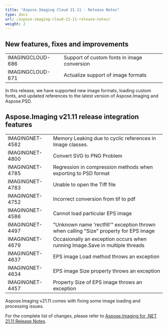 ```yaml
---
title: "Aspose.Imaging Cloud 21.11 - Release Notes"
type: docs
url: /aspose-imaging-cloud-21-11-release-notes/
weight: 2
---
```


## **New features, fixes and improvements**
|     |     |
| --- | --- |
|IMAGINGCLOUD-686|Support of custom fonts in image conversion|
|IMAGINGCLOUD-671|Actualize support of image formats|

In this release, we have supported new image formats, loading custom fonts, and updated references to the latest version of Aspose.Imaging and Aspose.PSD.

## **Aspose.Imaging v21.11 release integration features**
|     |     |
| --- | --- |
|IMAGINGNET-4582|Memory Leaking due to cyclic references in Image classes.|
|IMAGINGNET-4800|Convert SVG to PNG Problem|
|IMAGINGNET-4785|Regression in compression methods when exporting to PSD format|
|IMAGINGNET-4783|Unable to open the Tiff file|
|IMAGINGNET-4752|Incorrect conversion from tif to pdf|
|IMAGINGNET-4586|Cannot load particular EPS image|
|IMAGINGNET-4497|"Unknown name 'rectfill'" exception thrown when calling "Size" property for EPS image|
|IMAGINGNET-4679|Occasionally an exception occurs when running Image.Save in multiple threads |
|IMAGINGNET-4637|EPS image Load method throws an exception|
|IMAGINGNET-4634|EPS image Size property throws an exception|
|IMAGINGNET-4457|Property Size of EPS image throws an exception|

Aspose.Imaging v21.11 comes with fixing some image loading and processing issues.

For the complete list of changes, please refer to [Aspose.Imaging for .NET 21.11 Release Notes](https://docs.aspose.com/imaging/net/aspose-imaging-for-net-21-11-release-notes/).
